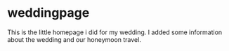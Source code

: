 # weddingpage
This is the little homepage i did for my wedding. I added some information about the wedding and our honeymoon travel.
